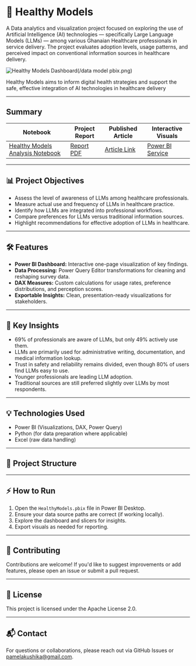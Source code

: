 # 🚀 **Healthy Models** 

A Data analytics and visualization project focused on exploring the use of Artificial Intelligence (AI) technologies — specifically Large Language Models (LLMs) — among various Ghanaian Healthcare professionals in service delivery. The project evaluates adoption levels, usage patterns, and perceived impact on conventional information sources in healthcare delivery.

![Healthy Models Dashboard](/chatbot.png)(/data model pbix.png)

Healthy Models aims to inform digital health strategies and support the safe, effective integration of AI technologies in healthcare delivery

---
## Summary

| Notebook | Project Report | Published Article | Interactive Visuals |
|-------------------|----------------|------------------|--------------------|
| [Healthy Models Analysis Notebook]() | [Report PDF](#) | [Article Link](#) | [Power BI Service](https://app.powerbi.com/links/swaMv_lvl-?ctid=4487b52f-f118-4830-b49d-3c298cb71075&pbi_source=linkShare)

---

## 📊 Project Objectives

- Assess the level of awareness of LLMs among healthcare professionals.
- Measure actual use and frequency of LLMs in healthcare practice.
- Identify how LLMs are integrated into professional workflows.
- Compare preferences for LLMs versus traditional information sources.
- Highlight recommendations for effective adoption of LLMs in healthcare.

---

## 🛠️ Features

- **Power BI Dashboard:** Interactive one-page visualization of key findings.
- **Data Processing:** Power Query Editor transformations for cleaning and reshaping survey data.
- **DAX Measures:** Custom calculations for usage rates, preference distributions, and perception scores.
- **Exportable Insights:** Clean, presentation-ready visualizations for stakeholders.

---

## 📝 Key Insights

- 69% of professionals are aware of LLMs, but only 49% actively use them.
- LLMs are primarily used for administrative writing, documentation, and medical information lookup.
- Trust in safety and reliability remains divided, even though 80% of users find LLMs easy to use.
- Younger professionals are leading LLM adoption.
- Traditional sources are still preferred slightly over LLMs by most respondents.

---

## 💡 Technologies Used

- Power BI (Visualizations, DAX, Power Query)
- Python (for data preparation where applicable)
- Excel (raw data handling)

---

## 📁 Project Structure


---

## ⚡ How to Run

1. Open the `HealthyModels.pbix` file in Power BI Desktop.
2. Ensure your data source paths are correct (if working locally).
3. Explore the dashboard and slicers for insights.
4. Export visuals as needed for reporting.

---

## 🤝 Contributing

Contributions are welcome! If you'd like to suggest improvements or add features, please open an issue or submit a pull request.

---

## 📌 License

This project is licensed under the Apache License 2.0.

---

## 📬 Contact

For questions or collaborations, please reach out via GitHub Issues or [pamelakushika@gmail.com](mailto:pamelakushika@gmail.com).

